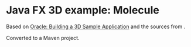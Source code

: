 # Java FX 3D example: Molecule

Based on [Oracle: Building a 3D Sample Application](https://docs.oracle.com/javafx/8/3d_graphics/sampleapp.htm)
and the sources from [](https://t.co/jgNFJizNTL?amp=1). 

Converted to a Maven project.

